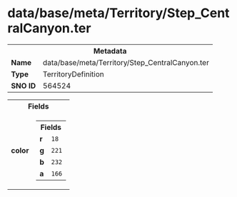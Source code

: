 <h1>data/base/meta/Territory/Step_CentralCanyon.ter</h1><table><tr><th colspan="100%">Metadata</th></tr><tr><td><b>Name</b></td><td>data/base/meta/Territory/Step_CentralCanyon.ter</td></tr><tr><td><b>Type</b></td><td>TerritoryDefinition</td></tr><tr><td><b>SNO ID</b></td><td>564524</td></tr></table>

<table><tr><th colspan="100%">Fields</th></tr><tr><td><b>color</b></td><td><table><tr><th colspan="100%">Fields</th></tr><tr><td><b>r</b></td><td><code>18</code></td></tr><tr><td><b>g</b></td><td><code>221</code></td></tr><tr><td><b>b</b></td><td><code>232</code></td></tr><tr><td><b>a</b></td><td><code>166</code></td></tr></table>

</td></tr></table>

